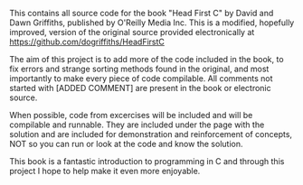 This contains all source code for the book "Head First C" by David and Dawn Griffiths, published by O'Reilly Media Inc. This is a modified, hopefully improved, version of the original source provided electronically at https://github.com/dogriffiths/HeadFirstC

The aim of this project is to add more of the code included in the book, to fix errors and strange sorting methods found in the original, and most importantly to make every piece of code compilable. All comments not started with [ADDED COMMENT] are present in the book or electronic source.

When possible, code from excercises will be included and will be compilable and runnable. They are included under the page with the solution and are included for demonstration and reinforcement of concepts, NOT so you can run or look at the code and know the solution.

This book is a fantastic introduction to programming in C and through this project I hope to help make it even more enjoyable.
